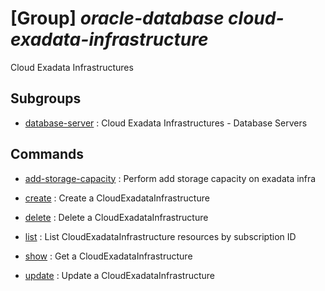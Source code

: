 # [Group] _oracle-database cloud-exadata-infrastructure_

Cloud Exadata Infrastructures

## Subgroups

- [database-server](/Commands/oracle-database/cloud-exadata-infrastructure/database-server/readme.md)
: Cloud Exadata Infrastructures - Database Servers

## Commands

- [add-storage-capacity](/Commands/oracle-database/cloud-exadata-infrastructure/_add-storage-capacity.md)
: Perform add storage capacity on exadata infra

- [create](/Commands/oracle-database/cloud-exadata-infrastructure/_create.md)
: Create a CloudExadataInfrastructure

- [delete](/Commands/oracle-database/cloud-exadata-infrastructure/_delete.md)
: Delete a CloudExadataInfrastructure

- [list](/Commands/oracle-database/cloud-exadata-infrastructure/_list.md)
: List CloudExadataInfrastructure resources by subscription ID

- [show](/Commands/oracle-database/cloud-exadata-infrastructure/_show.md)
: Get a CloudExadataInfrastructure

- [update](/Commands/oracle-database/cloud-exadata-infrastructure/_update.md)
: Update a CloudExadataInfrastructure

